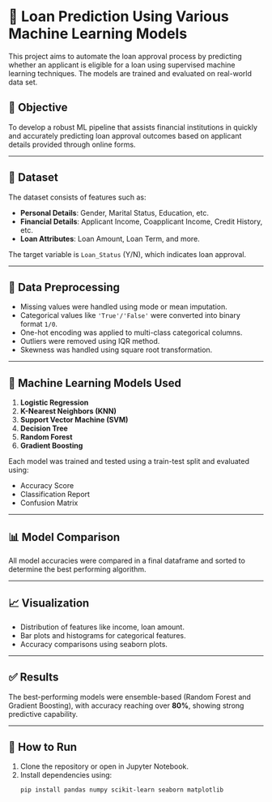 # 🏦 Loan Prediction Using Various Machine Learning Models

This project aims to automate the loan approval process by predicting whether an applicant is eligible for a loan using supervised machine learning techniques. The models are trained and evaluated on real-world data set.

## 📌 Objective

To develop a robust ML pipeline that assists financial institutions in quickly and accurately predicting loan approval outcomes based on applicant details provided through online forms.

---

## 📂 Dataset

The dataset consists of features such as:

- **Personal Details**: Gender, Marital Status, Education, etc.
- **Financial Details**: Applicant Income, Coapplicant Income, Credit History, etc.
- **Loan Attributes**: Loan Amount, Loan Term, and more.

The target variable is `Loan_Status` (Y/N), which indicates loan approval.

---
## 🔧 Data Preprocessing

- Missing values were handled using mode or mean imputation.
- Categorical values like `'True'/'False'` were converted into binary format `1/0`.
- One-hot encoding was applied to multi-class categorical columns.
- Outliers were removed using IQR method.
- Skewness was handled using square root transformation.

---

## 🚀 Machine Learning Models Used

1. **Logistic Regression**
2. **K-Nearest Neighbors (KNN)**
3. **Support Vector Machine (SVM)**
4. **Decision Tree**
5. **Random Forest**
6. **Gradient Boosting**

Each model was trained and tested using a train-test split and evaluated using:
- Accuracy Score
- Classification Report
- Confusion Matrix

---

## 📊 Model Comparison

All model accuracies were compared in a final dataframe and sorted to determine the best performing algorithm.

---

## 📈 Visualization

- Distribution of features like income, loan amount.
- Bar plots and histograms for categorical features.
- Accuracy comparisons using seaborn plots.

---

## ✅ Results

The best-performing models were ensemble-based (Random Forest and Gradient Boosting), with accuracy reaching over **80%**, showing strong predictive capability.

---

## 📌 How to Run

1. Clone the repository or open in Jupyter Notebook.
2. Install dependencies using:
   ```bash
   pip install pandas numpy scikit-learn seaborn matplotlib
